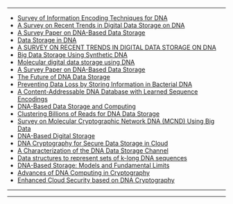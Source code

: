 -----------
- [Survey of Information Encoding Techniques for DNA](https://arxiv.org/pdf/1906.11062.pdf)
- [A Survey on Recent Trends in Digital Data Storage on DNA](https://papers.ssrn.com/sol3/papers.cfm?abstract_id=3340328&download=yes)
- [A Survey Paper on DNA-Based Data Storage](https://www.easychair.org/publications/preprint_open/GLgx)
- [Data Storage in DNA](http://pdfs.semanticscholar.org/40f5/f0a9e5c7cc1ee306c7a4d677737cb7066ff0.pdf)
- [A SURVEY ON RECENT TRENDS IN DIGITAL DATA STORAGE ON DNA](https://www.researchgate.net/publication/333652130_A_SURVEY_ON_RECENT_TRENDS_IN_DIGITAL_DATA_STORAGE_ON_DNA)
- [Big Data Storage Using Synthetic DNA](https://www.researchgate.net/publication/333090196_Big_Data_Storage_Using_Synthetic_DNA)
- [Molecular digital data storage
using DNA](https://www.gwern.net/docs/genetics/editing/2019-ceze.pdf)
- [A Survey Paper on DNA-Based Data Storage](https://www.easychair.org/publications/preprint_open/GLgx)
- [The Future of
DNA Data Storage](https://potomacinstitute.org/images/studies/Future_of_DNA_Data_Storage.pdf)
- [Preventing Data Loss by Storing Information in
Bacterial DNA](http://citeseerx.ist.psu.edu/viewdoc/download?doi=10.1.1.403.7595&rep=rep1&type=pdf)
- [A Content-Addressable DNA Database
with Learned Sequence Encodings](https://www.microsoft.com/en-us/research/uploads/prod/2018/08/dna24.pdf)
- [DNA-Based Data Storage and Computing]()
- [Clustering Billions of Reads for DNA Data Storage](https://papers.nips.cc/paper/6928-clustering-billions-of-reads-for-dna-data-storage.pdf)
- [Survey on Molecular Cryptographic Network DNA (MCND)
Using Big Data](https://core.ac.uk/download/pdf/81112088.pdf)
- [DNA-Based Digital Storage](http://www.biosystems.com.ar/archivos/folletos/362/DNA_digital_data_storage_whitepaper_2017.pdf)
- [DNA Cryptography for Secure Data Storage in
Cloud](http://ijns.femto.com.tw/contents/ijns-v20-n3/ijns-2018-v20-n3-p447-454.pdf)
- [A Characterization of the DNA Data Storage Channel](https://arxiv.org/abs/1803.03322)
- [Data structures to represent sets of k-long DNA sequences](https://arxiv.org/abs/1903.12312)
- [DNA-Based Storage: Models and Fundamental Limits](https://arxiv.org/abs/2001.06311)
- [Advances of DNA Computing in Cryptography](https://books.google.co.in/books/about/Advances_of_DNA_Computing_in_Cryptograph.html?id=21BtDwAAQBAJ&source=kp_book_description&redir_esc=y)
- [Enhanced Cloud Security based on DNA Cryptography](https://www.ijraset.com/fileserve.php?FID=22914)

-----------
-------------
